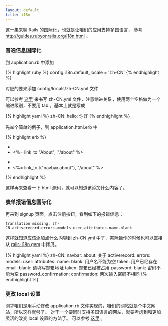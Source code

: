 ```yaml
---
layout: default
title: i18n
---
```

这一集来聊 Rails 的国际化，也就是让咱们的应用支持多国语言，
参考 <http://guides.rubyonrails.org/i18n.html> 。

### 普通信息国际化
到 application.rb 中添加

{% highlight ruby %}
config.i18n.default_locale = 'zh-CN'
{% endhighlight %}

对应的要来添加 config/locals/zh-CN.yml 文件

可以参考 [这里](https://github.com/svenfuchs/rails-i18n/blob/master/rails/locale/zh-CN.yml) 来书写 zh-CN.yml 文件，注意缩进关系，使用两个空格做为一个缩进级别，不要用 tab 。基本上就是写成

{% highlight yaml %}
zh-CN:
  hello: 你好
{% endhighlight %}

先举个简单的例子，到 application.html.erb 中

{% highlight erb %}
- <li><%= link_to "About", "/about" %></li>
+ <li><%= link_to t("navbar.about"), "/about" %></li>
{% endhighlight %}

这样再来查看一下 html 源码，就可以知道该添加什么内容了。

### 表单报错信息国际化

再来到 signup 页面。点击注册按钮，看到如下的报错信息：

    translation missing: zh-CN.activerecord.errors.models.user.attributes.name.blank

这样就知道应该添加点什么内容到 zh-CN.yml 中了，实际操作的时候也可以直接从
[rails-i18n gem](https://github.com/svenfuchs/rails-i18n/blob/master/rails/locale/zh-CN.yml) 中拷贝。


{% highlight yaml %}
zh-CN:
  navbar:
    about: 关于
  activerecord:
    errors:
      models:
        user:
          attributes:
            name:
              blank: 用户名不能为空
              taken: 用户已经存在
            email:
              blank: 请填写邮箱地址
              taken: 邮箱已经被占用
            password:
              blank: 密码不能为空
            password_confirmation:
              confirmation: 两次输入密码不相同
{% endhighlight %}

### 更改 local 设置

刚才咱们是用手动修改 application.rb 文件实现的，咱们的网站就是个中文网站，所以这样就够了。
对于一个要同时支持多国语言的网站，就要考虑到和更加灵活的改变 local 设置的方法了。
可以参考 [这里](http://guides.rubyonrails.org/i18n.html#setup-the-rails-application-for-internationalization) 。
